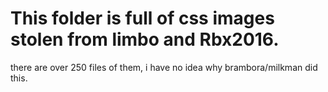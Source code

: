 # This folder is full of css images stolen from limbo and Rbx2016.

there are over 250 files of them, i have no idea why brambora/milkman did this.